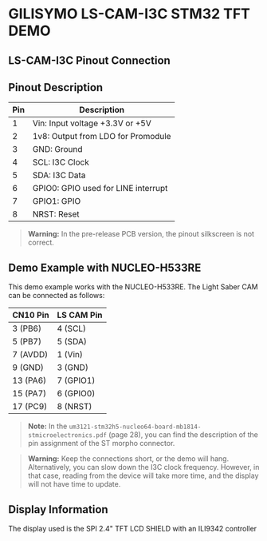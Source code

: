 # GILISYMO LS-CAM-I3C STM32 TFT DEMO

## LS-CAM-I3C Pinout Connection

## Pinout Description

| Pin | Description                       |
|-----|-----------------------------------|
| 1   | Vin: Input voltage +3.3V or +5V   |
| 2   | 1v8: Output from LDO for Promodule |
| 3   | GND: Ground                       |
| 4   | SCL: I3C Clock                    |
| 5   | SDA: I3C Data                     |
| 6   | GPIO0: GPIO used for LINE interrupt|
| 7   | GPIO1: GPIO                       |
| 8   | NRST: Reset                       |

> **Warning:** In the pre-release PCB version, the pinout silkscreen is not correct.

## Demo Example with NUCLEO-H533RE

This demo example works with the NUCLEO-H533RE. The Light Saber CAM can be connected as follows:

| CN10 Pin | LS CAM Pin |
|----------|------------|
| 3  (PB6) | 4 (SCL)    |
| 5  (PB7) | 5 (SDA)    |
| 7  (AVDD)| 1 (Vin)    |
| 9  (GND) | 3 (GND)    |
| 13 (PA6) | 7 (GPIO1)  |
| 15 (PA7) | 6 (GPIO0)  |
| 17 (PC9) | 8 (NRST)   |

> **Note:** In the `um3121-stm32h5-nucleo64-board-mb1814-stmicroelectronics.pdf` (page 28), you can find the description of the pin assignment of the ST morpho connector.

> **Warning:** Keep the connections short, or the demo will hang. Alternatively, you can slow down the I3C clock frequency. However, in that case, reading from the device will take more time, and the display will not have time to update.

## Display Information

The display used is the SPI 2.4" TFT LCD SHIELD with an ILI9342 controller
